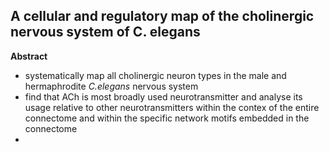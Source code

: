 ## A cellular and regulatory map of the cholinergic nervous system of C. elegans

**Abstract**
- systematically map all cholinergic neuron types in the male and hermaphrodite _C.elegans_ nervous system
- find that ACh is most broadly used neurotransmitter and analyse its usage relative to other neurotransmitters within the contex of the entire connectome and within the specific network motifs embedded in the connectome
- 
